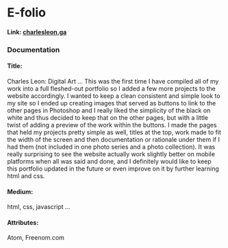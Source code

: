 # E-folio
#### Link: [charlesleon.ga](http://charlesleon818.github.io/index.html)
### Documentation
#### Title: 
Charles Leon: Digital Art
...
This was the first time I have compiled all of my work into a full fleshed-out portfolio so I added a few more projects to the website accordingly. I wanted to keep a clean consistent and simple look to my site so I ended up creating images that served as buttons to link to the other pages in Photoshop and I really liked the simplicity of the black on white and thus decided to keep that on the other pages, but with a little twist of adding a preview of the work within the buttons. I made the pages that held my projects pretty simple as well, titles at the top, work made to fit the width of the screen and then documentation or rationale under them if I had them (not included in one photo series and a photo collection). It was really surprising to see the website actually work slightly better on mobile platforms when all was said and done, and I definitely would like to keep this portfolio updated in the future or even improve on it by further learning html and css.

#### Medium: 
html, css, javascript
...
#### Attributes: 
Atom, Freenom.com


